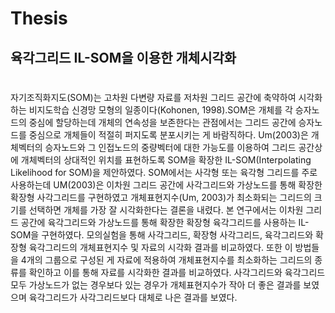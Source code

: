# Thesis
육각그리드 IL-SOM을 이용한 개체시각화
---------------
# 
자기조직화지도(SOM)는 고차원 다변량 자료를 저차원 그리드 공간에 축약하여 시각화하는 비지도학습 신경망 모형의 일종이다(Kohonen, 1998).SOM은 개체를 각 승자노드의 중심에 할당하는데 개체의 연속성을 보존한다는 관점에서는 그리드 공간에 승자노드를 중심으로 개체들이 적절히 퍼지도록 분포시키는 게 바람직하다. Um(2003)은 개체벡터의 승자노드와 그 인접노드의 중량벡터에 대한 가능도를 이용하여 그리드 공간상에 개체벡터의 상대적인 위치를 표현하도록 SOM을 확장한 IL-SOM(Interpolating Likelihood for SOM)을 제안하였다. SOM에서는 사각형 또는 육각형 그리드를 주로 사용하는데 UM(2003)은 이차원 그리드 공간에 사각그리드와 가상노드를 통해 확장한 확장형 사각그리드를 구현하였고 개체표현지수(Um, 2003)가 최소화되는 그리드의 크기를 선택하면 개체를 가장 잘 시각화한다는 결론을 내렸다. 본 연구에서는 이차원 그리드 공간에 육각그리드와 가상노드를 통해 확장한 확장형 육각그리드를 사용하는 IL-SOM을 구현하였다. 모의실험을 통해 사각그리드, 확장형 사각그리드, 육각그리드와 확장형 육각그리드의 개체표현지수 및 자료의 시각화 결과를 비교하였다. 또한 이 방법들을 4개의 그룹으로 구성된 게 자료에 적용하여 개체표현지수를 최소화하는 그리드의 종류를 확인하고 이를 통해 자료를 시각화한 결과를 비교하였다. 사각그리드와 육각그리드 모두 가상노드가 없는 경우보다 있는 경우가 개체표현지수가 작아 더 좋은 결과를 보였으며 육각그리드가 사각그리드보다 대체로 나은 결과를 보였다.
